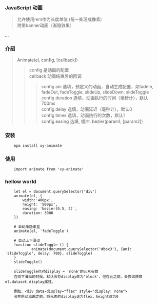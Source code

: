 ### JavaScript 动画   
       
>允许使用rem作为长度单位 (统一处理成像素)  
附带banner动画（渐隐效果）   
    
...
### 介绍
> Animate(el, config, [callback])   
>>config 是动画的配置    
>>callback 动画结束后的回调 
>>>config.ani 选填，预定义的动画，自动生成配置，如fadeIn, fadeOut, fadeToggle, slideUp, slideDown, slideToggle  
>>>config.duration 选填，动画执行的时间（毫秒计），默认700ms   
>>>config.delay 选填，动画延迟（毫秒计），默认0    
>>>config.times 选填，动画执行的次数，默认1   
>>>config.easing 选填, 缓冲. bezier(param1, [param2])

### 安装
```
    npm install xy-animate
```
### 使用
```
    import animate from 'xy-animate'
```
### hellow world
```
    let el = document.querySelector('div')
    animate(el, {
        width:'400px',
        height: '500px',
        easing: 'bezier(0.5, 2)',
        duration: 3000
    })

    # 自动渐隐渐显
    animate(el, 'fadeToggle')

    # 自动上下滑动
    function slideToggle () {
            animate(document.querySelector('#box3'), {ani: 'slideToggle', delay: 700}, slideToggle)
    }
    slideToggle()

    slideToggle也对display = 'none'的元素有效
    在向下滑动的时候，默认会将display改为'block'，但在此之前，会尝试获取el.dataset.display属性。
    
    例如，<div data-display="flex" style="display: none">
    会在启动动画之前，将元素的display该为flex，height改为0
```

